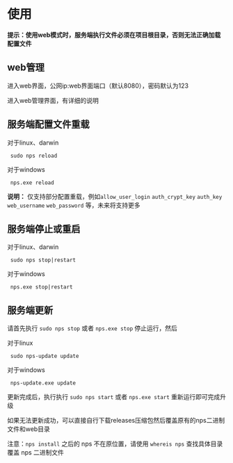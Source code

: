 # 使用

**提示：使用web模式时，服务端执行文件必须在项目根目录，否则无法正确加载配置文件**

## web管理

进入web界面，公网ip:web界面端口（默认8080），密码默认为123

进入web管理界面，有详细的说明

## 服务端配置文件重载

对于linux、darwin

```shell
 sudo nps reload
```

对于windows

```shell
 nps.exe reload
```

**说明：** 仅支持部分配置重载，例如`allow_user_login` `auth_crypt_key` `auth_key` `web_username` `web_password` 等，未来将支持更多

## 服务端停止或重启

对于linux、darwin

```shell
 sudo nps stop|restart
```

对于windows

```shell
 nps.exe stop|restart
```

## 服务端更新

请首先执行 `sudo nps stop` 或者 `nps.exe stop` 停止运行，然后

对于linux

```shell
 sudo nps-update update
```

对于windows

```shell
 nps-update.exe update
```

更新完成后，执行执行 `sudo nps start` 或者 `nps.exe start` 重新运行即可完成升级

如果无法更新成功，可以直接自行下载releases压缩包然后覆盖原有的nps二进制文件和web目录

注意：`nps install` 之后的 nps 不在原位置，请使用 `whereis nps` 查找具体目录覆盖 nps 二进制文件
